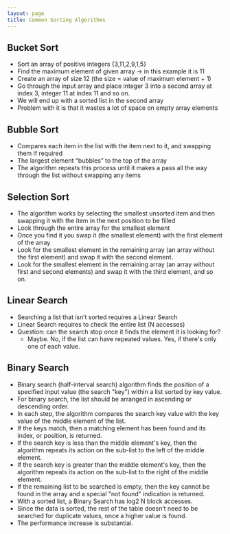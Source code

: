```yaml
---
layout: page
title: Common Sorting Algorithms
---
```


## Bucket Sort

- Sort an array of positive integers {3,11,2,9,1,5}
- Find the maximum element of given array → in this example it is 11
- Create an array of size 12 (the size = value of maximum element + 1)
- Go through the input array and place integer 3 into a second array at index 3, integer 11 at index 11 and so on. 
- We will end up with a sorted list in the second array
- Problem with it is that it wastes a lot of space on empty array elements

## Bubble Sort

- Compares each item in the list with the item next to it, and swapping them if required
- The largest element “bubbles” to the top of the array
- The algorithm repeats this process until it makes a pass all the way through the list without swapping any items

## Selection Sort

- The algorithm works by selecting the smallest unsorted item and then swapping it with the item in the next position to be filled
- Look through the entire array for the smallest element
- Once you find it you swap it (the smallest element) with the first element of the array
- Look for the smallest element in the remaining array (an array without the first element) and swap it with the second element. 
- Look for the smallest element in the remaining array (an array without first and second elements) and swap it with the third element, and so on.


## Linear Search

- Searching a list that isn’t sorted requires a Linear Search 
- Linear Search requires to check the entire list (N accesses)
- Question: can the search stop once it finds the element it is looking for?
	- Maybe. No, if the list can have repeated values. Yes, if there's only one of each value.

## Binary Search

- Binary search (half-interval search) algorithm finds the position of a specified input value (the search "key") within a list sorted by key value.
- For binary search, the list should be arranged in ascending or descending order. 
- In each step, the algorithm compares the search key value with the key value of the middle element of the list. 
- If the keys match, then a matching element has been found and its index, or position, is returned. 
- If the search key is less than the middle element's key, then the algorithm repeats its action on the sub-list to the left of the middle element.
- If the search key is greater than the middle element's key, then the algorithm repeats its action on the sub-list to the right of the middle element.
- If the remaining list to be searched is empty, then the key cannot be found in the array and a special "not found" indication is returned.
- With a sorted list, a Binary Search has log2 N block accesses.
- Since the data is sorted, the rest of the table doesn’t need to be searched for duplicate values, once a higher value is found. 
- The performance increase is substantial.

